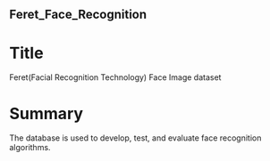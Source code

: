 ## Feret_Face_Recognition

# Title	
 Feret(Facial Recognition Technology) Face Image dataset
 
# Summary	
 The database is used to develop, test, and evaluate face recognition algorithms.
